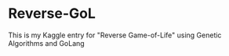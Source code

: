 Reverse-GoL
===========

This is my Kaggle entry for "Reverse Game-of-Life" using Genetic Algorithms and GoLang
